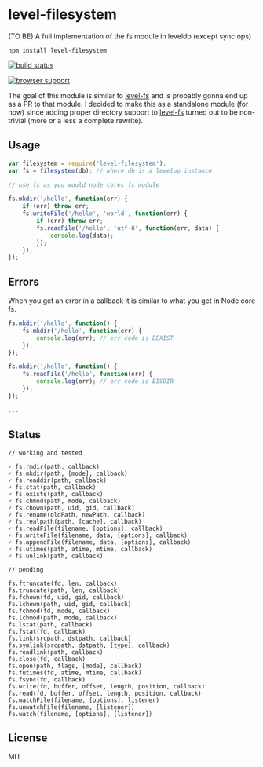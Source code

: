 # level-filesystem

(TO BE) A full implementation of the fs module in leveldb (except sync ops)

	npm install level-filesystem

[![build status](https://secure.travis-ci.org/mafintosh/level-filesystem.png)](http://travis-ci.org/mafintosh/level-filesystem)

[![browser support](https://ci.testling.com/mafintosh/level-filesystem.png)
](https://ci.testling.com/mafintosh/level-filesystem)

The goal of this module is similar to [level-fs](https://github.com/juliangruber/level-fs) and is probably gonna end up as a PR to that module.
I decided to make this as a standalone module (for now) since adding proper directory support to [level-fs](https://github.com/juliangruber/level-fs)
turned out to be non-trivial (more or a less a complete rewrite).

## Usage

``` js
var filesystem = require('level-filesystem');
var fs = filesystem(db); // where db is a levelup instance

// use fs as you would node cores fs module

fs.mkdir('/hello', function(err) {
	if (err) throw err;
	fs.writeFile('/hello', 'world', function(err) {
		if (err) throw err;
		fs.readFile('/hello', 'utf-8', function(err, data) {
			console.log(data);
		});
	});
});
```

## Errors

When you get an error in a callback it is similar to what you get in Node core fs.

``` js
fs.mkdir('/hello', function() {
	fs.mkdir('/hello', function(err) {
		console.log(err); // err.code is EEXIST
	});
});

fs.mkdir('/hello', function() {
	fs.readFile('/hello', function(err) {
		console.log(err); // err.code is EISDIR
	});
});

...
```

## Status

```
// working and tested

✓ fs.rmdir(path, callback)
✓ fs.mkdir(path, [mode], callback)
✓ fs.readdir(path, callback)
✓ fs.stat(path, callback)
✓ fs.exists(path, callback)
✓ fs.chmod(path, mode, callback)
✓ fs.chown(path, uid, gid, callback)
✓ fs.rename(oldPath, newPath, callback)
✓ fs.realpath(path, [cache], callback)
✓ fs.readFile(filename, [options], callback)
✓ fs.writeFile(filename, data, [options], callback)
✓ fs.appendFile(filename, data, [options], callback)
✓ fs.utimes(path, atime, mtime, callback)
✓ fs.unlink(path, callback)

// pending

fs.ftruncate(fd, len, callback)
fs.truncate(path, len, callback)
fs.fchown(fd, uid, gid, callback)
fs.lchown(path, uid, gid, callback)
fs.fchmod(fd, mode, callback)
fs.lchmod(path, mode, callback)
fs.lstat(path, callback)
fs.fstat(fd, callback)
fs.link(srcpath, dstpath, callback)
fs.symlink(srcpath, dstpath, [type], callback)
fs.readlink(path, callback)
fs.close(fd, callback)
fs.open(path, flags, [mode], callback)
fs.futimes(fd, atime, mtime, callback)
fs.fsync(fd, callback)
fs.write(fd, buffer, offset, length, position, callback)
fs.read(fd, buffer, offset, length, position, callback)
fs.watchFile(filename, [options], listener)
fs.unwatchFile(filename, [listener])
fs.watch(filename, [options], [listener])
```

## License

MIT
